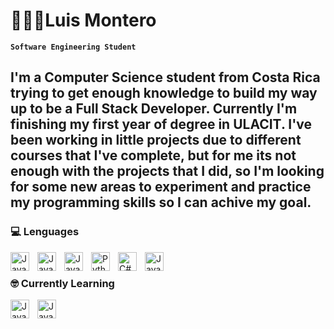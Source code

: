 # 👨🏽‍💻Luis Montero

**`Software Engineering Student`**

I'm a Computer Science student from Costa Rica trying to get enough knowledge to build my way up to be a Full Stack Developer.
Currently I'm finishing my first year of degree in ULACIT. I've been working in little projects due to different courses that I've complete, but for me its not enough with the projects that I did, so I'm looking for some new areas to experiment and practice my programming skills so I can achive my goal.
---

### 💻 Lenguages 

<img align="left" alt="Java" width="30px" style="padding-right: 10px;" src="https://cdn.jsdelivr.net/gh/devicons/devicon/icons/html5/html5-original.svg"/>
<img align="left" alt="Java" width="30px" style="padding-right: 10px;" src="https://cdn.jsdelivr.net/gh/devicons/devicon/icons/css3/css3-original.svg"/>
<img align="left" alt="Java" width="30px" style="padding-right: 10px;" src="https://cdn.jsdelivr.net/gh/devicons/devicon/icons/java/java-original.svg"/>
<img align="left" alt="Python" width="30px" style="padding-right: 10px;" src="https://cdn.jsdelivr.net/gh/devicons/devicon/icons/python/python-original.svg"/>
<img align="left" alt="C#" width="30px" style="padding-right: 10px;" src="https://cdn.jsdelivr.net/gh/devicons/devicon/icons/csharp/csharp-original.svg"/>
<img align="left" alt="Java" width="30px" style="padding-right: 10px;" src="https://cdn.jsdelivr.net/gh/devicons/devicon/icons/javascript/javascript-original.svg"/>
<br>


### 🤓 Currently Learning
<img align="left" alt="Java" width="30px" style="padding-right: 10px;" src="https://cdn.jsdelivr.net/gh/devicons/devicon/icons/react/react-original.svg"/>
<img align="left" alt="Java" width="30px" style="padding-right: 10px;" src="https://cdn.jsdelivr.net/gh/devicons/devicon/icons/nodejs/nodejs-original.svg"/>








